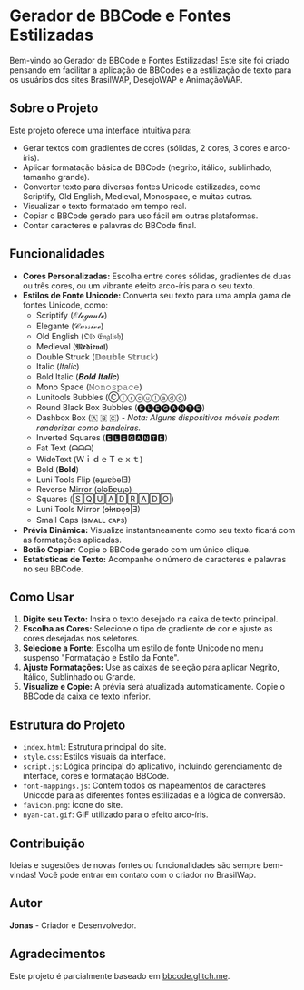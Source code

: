 # Gerador de BBCode e Fontes Estilizadas

Bem-vindo ao Gerador de BBCode e Fontes Estilizadas! Este site foi criado pensando em facilitar a aplicação de BBCodes e a estilização de texto para os usuários dos sites BrasilWAP, DesejoWAP e AnimaçãoWAP. 

## Sobre o Projeto

Este projeto oferece uma interface intuitiva para:
* Gerar textos com gradientes de cores (sólidas, 2 cores, 3 cores e arco-íris).
* Aplicar formatação básica de BBCode (negrito, itálico, sublinhado, tamanho grande).
* Converter texto para diversas fontes Unicode estilizadas, como Scriptify, Old English, Medieval, Monospace, e muitas outras.
* Visualizar o texto formatado em tempo real.
* Copiar o BBCode gerado para uso fácil em outras plataformas.
* Contar caracteres e palavras do BBCode final.

## Funcionalidades

* **Cores Personalizadas:** Escolha entre cores sólidas, gradientes de duas ou três cores, ou um vibrante efeito arco-íris para o seu texto.
* **Estilos de Fonte Unicode:** Converta seu texto para uma ampla gama de fontes Unicode, como:
    * Scriptify (ℰ𝓁ℯℊ𝒶𝓃𝓉ℯ)
    * Elegante (𝒞𝓊𝓇𝓈𝒾𝓋ℯ)
    * Old English (𝔒𝔩𝔡 𝔈𝔫𝔤𝔩𝔦𝔰𝔥)
    * Medieval (𝕸𝖊𝖉𝖎𝖊𝖛𝖆𝖑)
    * Double Struck (𝔻𝕠𝕦𝕓𝕝𝕖 𝕊𝕥𝕣𝕦𝕔𝕜)
    * Italic (𝐼𝑡𝑎𝑙𝑖𝑐)
    * Bold Italic (𝑩𝒐𝒍𝒅 𝑰𝒕𝒂𝒍𝒊𝒄)
    * Mono Space (𝙼𝚘𝚗𝚘𝚜𝚙𝚊𝚌𝚎)
    * Lunitools Bubbles (Ⓒⓘⓡⓒⓤⓛⓐⓓⓞ)
    * Round Black Box Bubbles (🅔🅛🅔🅖🅐🅝🅣🅔)
    * Dashbox Box (🇦 🇧 🇨) - *Nota: Alguns dispositivos móveis podem renderizar como bandeiras.*
    * Inverted Squares (🅴🅻🅴🅶🅰🅽🆃🅴)
    * Fat Text (ᗩᗩᗩ)
    * WideText (ＷｉｄｅＴｅｘｔ)
    * Bold (𝐁𝐨𝐥𝐝)
    * Luni Tools Flip (ǝʇuɐɓǝlƎ)
    * Reverse Mirror (ǝlǝƃɐuʇǝ)
    * Squares (🅂🅀🅄🄰🄳🅁🄰🄳🄾)
    * Luni Tools Mirror (ɘƚᴎɒǫɘ|Ǝ)
    * Small Caps (sᴍᴀʟʟ ᴄᴀᴘs)
* **Prévia Dinâmica:** Visualize instantaneamente como seu texto ficará com as formatações aplicadas.
* **Botão Copiar:** Copie o BBCode gerado com um único clique.
* **Estatísticas de Texto:** Acompanhe o número de caracteres e palavras no seu BBCode.

## Como Usar

1.  **Digite seu Texto:** Insira o texto desejado na caixa de texto principal.
2.  **Escolha as Cores:** Selecione o tipo de gradiente de cor e ajuste as cores desejadas nos seletores.
3.  **Selecione a Fonte:** Escolha um estilo de fonte Unicode no menu suspenso "Formatação e Estilo da Fonte".
4.  **Ajuste Formatações:** Use as caixas de seleção para aplicar Negrito, Itálico, Sublinhado ou Grande.
5.  **Visualize e Copie:** A prévia será atualizada automaticamente. Copie o BBCode da caixa de texto inferior.

## Estrutura do Projeto

* `index.html`: Estrutura principal do site.
* `style.css`: Estilos visuais da interface.
* `script.js`: Lógica principal do aplicativo, incluindo gerenciamento de interface, cores e formatação BBCode.
* `font-mappings.js`: Contém todos os mapeamentos de caracteres Unicode para as diferentes fontes estilizadas e a lógica de conversão.
* `favicon.png`: Ícone do site.
* `nyan-cat.gif`: GIF utilizado para o efeito arco-íris.

## Contribuição

Ideias e sugestões de novas fontes ou funcionalidades são sempre bem-vindas! Você pode entrar em contato com o criador no BrasilWap.

## Autor

**Jonas** - Criador e Desenvolvedor.

## Agradecimentos

Este projeto é parcialmente baseado em [bbcode.glitch.me](https://bbcode.glitch.me).
